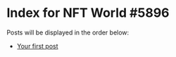 # Index for NFT World #5896
Posts will be displayed in the order below:

- [Your first post](./001-first.md)

